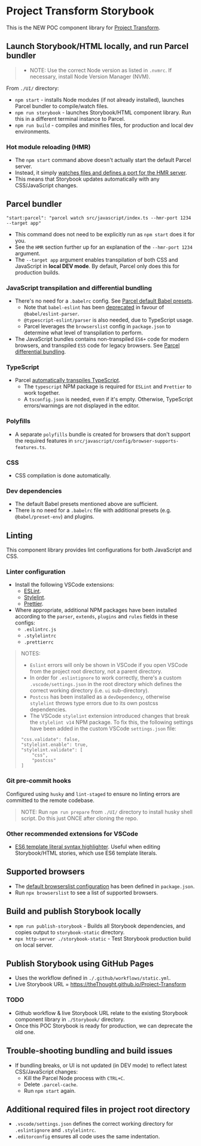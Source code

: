 # Project Transform Storybook
This is the NEW POC component library for [Project Transform](https://zeroheight.com/61aada3a1/p/264eaa-project-transform).

## Launch Storybook/HTML locally, and run Parcel bundler
> - NOTE: Use the correct Node version as listed in `.nvmrc`. If necessary, install Node Version Manager (NVM).

From `./UI/` directory:
- `npm start` - installs Node modules (if not already installed), launches Parcel bundler to compile/watch files.
- `npm run storybook` - launches Storybook/HTML component library. Run this in a different terminal instance to Parcel.
- `npm run build` - compiles and minifies files, for production and local dev environments.

### Hot module reloading (HMR)
- The `npm start` command above doesn't actually start the default Parcel server.
- Instead, it simply [watches files and defines a port for the HMR server](https://parceljs.org/features/cli/#parcel-watch-%3Centries%3E).
- This means that Storybook updates automatically with any CSS/JavaScript changes.

## Parcel bundler
```
"start:parcel": "parcel watch src/javascript/index.ts --hmr-port 1234 --target app"
```
- This command does not need to be explicitly run as `npm start` does it for you.
- See the `HMR` section further up for an explanation of the `--hmr-port 1234` argument.
- The `--target app` argument enables transpilation of both CSS and JavaScript in **local DEV mode**. By default, Parcel only does this for production builds.

### JavaScript transpilation and differential bundling
- There's no need for a `.babelrc` config. See [Parcel default Babel presets](https://parceljs.org/languages/javascript/#default-presets).
    - Note that `babel-eslint` has been [deprecated](https://github.com/babel/babel-eslint) in favour of `@babel/eslint-parser`.
    - `@typescript-eslint/parser` is also needed, due to TypeScript usage.
    - Parcel leverages the `browserslist` config in `package.json` to determine what level of transpilation to perform.
- The JavaScript bundles contains non-transpiled `ES6+` code for modern browsers, and transpiled `ES5` code for legacy browsers. See [Parcel differential bundling](https://parceljs.org/features/targets/#differential-bundling).

### TypeScript
- Parcel [automatically transpiles TypeScript](https://parceljs.org/languages/typescript/).
    - The `typescript` NPM package is required for `ESLint` and `Prettier` to work together.
    - A `tsconfig.json` is needed, even if it's empty. Otherwise, TypeScript errors/warnings are not displayed in the editor.

### Polyfills
- A separate `polyfills` bundle is created for browsers that don't support the required features in `src/javascript/config/browser-supports-features.ts`.

### CSS
- CSS compilation is done automatically.

### Dev dependencies
- The default Babel presets mentioned above are sufficient.
- There is no need for a `.babelrc` file with additional presets (e.g. `@babel/preset-env`) and plugins.


## Linting
This component library provides lint configurations for both JavaScript and CSS.

### Linter configuration
- Install the following VSCode extensions:
    - [ESLint](https://marketplace.visualstudio.com/items?itemName=dbaeumer.vscode-eslint).
    - [Stylelint](https://marketplace.visualstudio.com/items?itemName=stylelint.vscode-stylelint).
    - [Prettier](https://marketplace.visualstudio.com/items?itemName=esbenp.prettier-vscode).
- Where appropriate, additional NPM packages have been installed according to the `parser`, `extends`, `plugins` and `rules` fields in these configs:
    - `.eslintrc.js`
    - `.stylelintrc`
    - `.prettierrc`

> NOTES:
> - `Eslint` errors will only be shown in VSCode if you open VSCode from the project root directory, not a parent directory.
> - In order for `.eslintignore` to work correctly, there's a custom `.vscode/settings.json` in the root directory which defines the correct working directory (i.e. `ui` sub-directory).
> - `Postcss` has been installed as a `devDependency`, otherwise `stylelint` throws type errors due to its own postcss dependencies.
> - The VSCode `stylelint` extension introduced changes that break the `stylelint v14` NPM package. To fix this, the following settings have been added in the custom VSCode `settings.json` file:
> ```
> "css.validate": false,
> "stylelint.enable": true,
> "stylelint.validate": [
>     "css",
>     "postcss"
> ]
> ```

### Git pre-commit hooks
Configured using `husky` and `lint-staged` to ensure no linting errors are committed to the remote codebase.

> NOTE:
> Run `npm run prepare` from `./UI/` directory to install husky shell script. Do this just ONCE after cloning the repo.

### Other recommended extensions for VSCode
- [ES6 template literal syntax highlighter](https://marketplace.visualstudio.com/items?itemName=julienetie.vscode-template-literals). Useful when editing Storybook/HTML stories, which use ES6 template literals.

## Supported browsers
- The [default browserslist configuration](https://github.com/browserslist/browserslist#best-practices) has been defined in `package.json`.
- Run `npx browserslist` to see a list of supported browsers.

## Build and publish Storybook locally
- `npm run publish-storybook` - Builds all Storybook dependencies, and copies output to `storybook-static` directory.
- `npx http-server ./storybook-static` - Test Storybook production build on local server.

## Publish Storybook using GitHub Pages
- Uses the workflow defined in `./.github/workflows/static.yml`.
- Live Storybook URL = https://theThought.github.io/Project-Transform

### TODO
- Github workflow & live Storybook URL relate to the existing Storybook component library in `./Storybook/` directory.
- Once this POC Storybook is ready for production, we can deprecate the old one.

## Trouble-shooting bundling and build issues
- If bundling breaks, or UI is not updated (in DEV mode) to reflect latest CSS/JavaScript changes:
    - Kill the Parcel Node process with `CTRL+C`.
    - Delete `.parcel-cache`.
    - Run `npm start` again.

## Additional required files in project root directory
- `.vscode/settings.json` defines the correct working directory for `.eslintignore` and `.stylelintrc`.
- `.editorconfig` ensures all code uses the same indentation.
